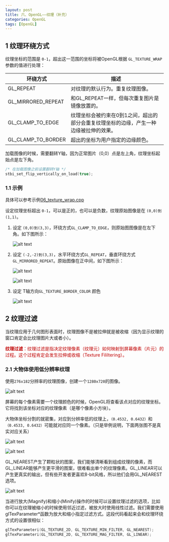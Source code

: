 ```yaml
---
layout: post
title: 六、OpenGL——纹理（补充）
categories: OpenGL
tags: [OpenGL]
---
```


## 1 纹理环绕方式

纹理坐标的范围是 `0-1`，超出这一范围的坐标将被OpenGL根据 `GL_TEXTURE_WRAP` 参数的值进行处理：


| 环绕方式     | 描述     |
| -------- | -------- |
| GL_REPEAT | 对纹理的默认行为。重复纹理图像。 |
| GL_MIRRORED_REPEAT | 和GL_REPEAT一样，但每次重复图片是镜像放置的。 |
| GL_CLAMP_TO_EDGE | 纹理坐标会被约束在0到1之间，超出的部分会重复纹理坐标的边缘，产生一种边缘被拉伸的效果。|
| GL_CLAMP_TO_BORDER | 超出的坐标为用户指定的边缘颜色。|


加载图像的时候，需要翻转Y轴，因为正常图片（0,0）点是左上角，纹理坐标起始点是左下角。

```c
/* 在加载图像之前设置翻转Y轴 */
stbi_set_flip_vertically_on_load(true);
```

### 1.1 示例

具体可以参考示例[06_texture_wrap.cpp](/assets/OpenGL/2024041606/06_texture_wrap.cpp)

设定纹理坐标超出 `0-1`，可以是正的，也可以是负数，纹理原始图像是在 `(0,0)到(1,1)`。

1. 设定 `(0,0)到(3,3)`，环绕方式`GL_CLAMP_TO_EDGE`，则原始图图像是在左下角。如下图所示：

   ![alt text](image-1.png)

2. 设定 `(-2,-2)到(3,3)`，水平环绕方式`GL_REPEAT`，垂直环绕方式`GL_MIRRORED_REPEAT`。原始图像在正中间，如下图所示：

    ![alt text](image.png)

    ![alt text](image-2.png)

3. 设定 T轴方向`GL_TEXTURE_BORDER_COLOR` 颜色

    ![alt text](image-3.png)

## 2 纹理过滤

当纹理应用于几何图形表面时，纹理图像不是被拉伸就是被收缩（因为显示纹理的窗口肯定会比纹理图片大或者小）。

<font color="color">**纹理过滤**：纹理过滤是指决定纹理像素（纹理元）如何映射到屏幕像素（片元）的过程。这个过程肯定会发生拉伸或收缩（Texture Fililtering）。
</font>

### 2.1 大物体使用低分辨率纹理

使用`276x182`分辨率的纹理图像，创建一个`1280x720`的图像。

![alt text](image-4.png)

屏幕的每个像素需要一个纹理颜色的时候，OpenGL将查看该点对应的纹理坐标。它将找到该坐标对应的纹理像素（是哪个像素小方块）。

大物体坐标分割的就密集，对应到分辨率低的纹理上，`（0.4532, 0.6432）`和`（0.4533, 0.6432）`可能就对应同一个像素。（只是举例说明，下面两张图不是真实对应关系）

![alt text](image-6.png)

![alt text](image-5.png)

GL_NEAREST产生了颗粒状的图案，我们能够清晰看到组成纹理的像素，而GL_LINEAR能够产生更平滑的图案，很难看出单个的纹理像素。GL_LINEAR可以产生更真实的输出，但有些开发者更喜欢8-bit风格，所以他们会用GL_NEAREST选项。

![alt text](image-7.png)

当进行放大(Magnify)和缩小(Minify)操作的时候可以设置纹理过滤的选项，比如你可以在纹理被缩小的时候使用邻近过滤，被放大时使用线性过滤。我们需要使用glTexParameter*函数为放大和缩小指定过滤方式。这段代码看起来会和纹理环绕方式的设置很相似：

```c
glTexParameteri(GL_TEXTURE_2D, GL_TEXTURE_MIN_FILTER, GL_NEAREST);
glTexParameteri(GL_TEXTURE_2D, GL_TEXTURE_MAG_FILTER, GL_LINEAR);
```



